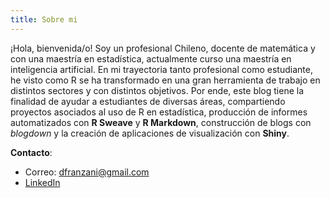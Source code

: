 ```yaml
---
title: Sobre mi
---
```


¡Hola, bienvenida/o! Soy un profesional Chileno, docente de matemática y con una maestría en estadística, actualmente curso una maestría en inteligencia artificial. En mi trayectoria tanto profesional como estudiante, he visto como R se ha transformado en una gran herramienta de trabajo en distintos sectores y con distintos objetivos. Por ende, este blog tiene la finalidad de ayudar a estudiantes de diversas áreas, compartiendo proyectos asociados al uso de R en estadística, producción de informes automatizados con **R Sweave** y **R Markdown**, construcción de blogs con *blogdown* y la creación de aplicaciones de visualización con **Shiny**.

**Contacto**: 
- Correo: dfranzani@gmail.com
- [LinkedIn](https://www.linkedin.com/in/dfranzani/)
